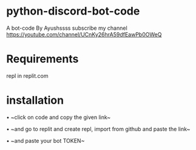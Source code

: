 # python-discord-bot-code
A bot-code By Ayushssss subscribe my channel https://youtube.com/channel/UCnKy26hrA59dfEawPb0OWeQ

# Requirements
repl in replit.com

# installation
• ~click on code and copy the given link~

• ~and go to replit and create repl, import from github and paste the link~

• ~and paste your bot TOKEN~
